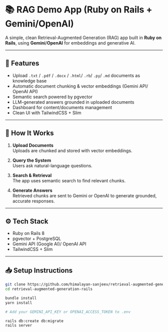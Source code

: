 # 📚 RAG Demo App (Ruby on Rails + Gemini/OpenAI)

A simple, clean Retrieval-Augmented Generation (RAG) app built in **Ruby on Rails**, using **Gemini**/**OpenAI** for embeddings and generative AI.

---

## 🚀 Features

- Upload `.txt` / `.pdf` / `.docx` / `.html`/ `.rb`/ `.py`/ `.md` documents as knowledge base
- Automatic document chunking & vector embeddings (Gemini API/ OpenAI API)
- Semantic search powered by pgvector
- LLM-generated answers grounded in uploaded documents
- Dashboard for content/documents management
- Clean UI with TailwindCSS + Slim

---

## 🧠 How It Works

1. **Upload Documents**  
   Uploads are chunked and stored with vector embeddings.

2. **Query the System**  
   Users ask natural-language questions.

3. **Search & Retrieval**  
   The app uses semantic search to find relevant chunks.

4. **Generate Answers**  
   Retrieved chunks are sent to Gemini or OpenAI to generate grounded, accurate responses.

---

## ⚙️ Tech Stack

- Ruby on Rails 8
- pgvector + PostgreSQL
- Gemini API (Google AI)/ OpenAI API
- TailwindCSS + Slim

---

## 📥 Setup Instructions

```bash
git clone https://github.com/himalayan-sanjeev/retrieval-augmented-generation-rails
cd retrieval-augmented-generation-rails

bundle install
yarn install

# Add your GEMINI_API_KEY or OPENAI_ACCESS_TOKEN to .env

rails db:create db:migrate
rails server
